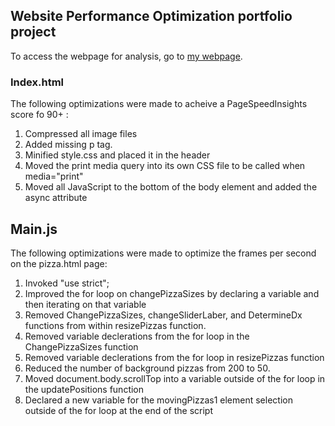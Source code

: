 ## Website Performance Optimization portfolio project

To access the webpage for analysis, go to [my webpage](http://www.eyalchistik.com/portfolio-optimization/).

### Index.html

The following optimizations were made to acheive a PageSpeedInsights score fo 90+ :

1. Compressed all image files
2. Added missing p tag.
3. Minified style.css and placed it in the header
4. Moved the print media query into its own CSS file to be called when media="print"
5. Moved all JavaScript to the bottom of the body element and added the async attribute

## Main.js

The following optimizations were made to optimize the frames per second on the pizza.html page:

1. Invoked "use strict";
2. Improved the for loop on changePizzaSizes by declaring a variable and then iterating on that variable
3. Removed ChangePizzaSizes, changeSliderLaber, and DetermineDx functions from within resizePizzas function.
4. Removed variable declerations from the for loop in the ChangePizzaSizes function
5. Removed variable declerations from the for loop in resizePizzas function
6. Reduced the number of background pizzas from 200 to 50.
7. Moved document.body.scrollTop into a variable outside of the for loop in the updatePositions function
8. Declared a new variable for the movingPizzas1 element selection outside of the for loop at the end of the script
